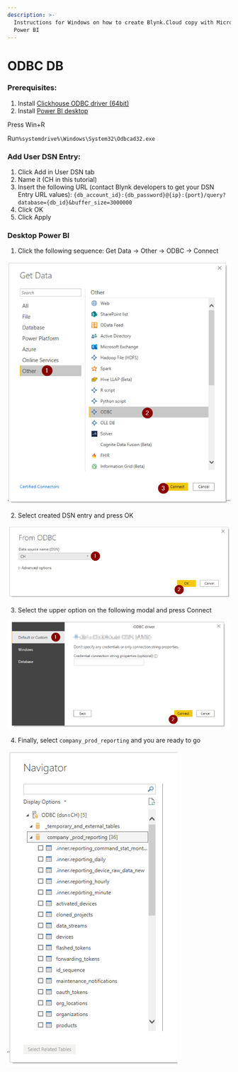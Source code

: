 ```yaml
---
description: >-
  Instructions for Windows on how to create Blynk.Cloud copy with Microsoft
  Power BI
---
```


# ODBC DB

### Prerequisites:

1. Install [Clickhouse ODBC driver \(64bit\)](https://github.com/ClickHouse/clickhouse-odbc/releases/)
2. Install [Power BI desktop](https://www.microsoft.com/en-us/download/details.aspx?id=58494)

Press Win+R

Run`%systemdrive%\Windows\System32\Odbcad32.exe`

### Add User DSN Entry:

1. Click Add in User DSN tab
2. Name it \(CH in this tutorial\)
3. Insert the following URL \(contact Blynk developers to get your DSN Entry URL values\): `{db_account_id}:{db_password}@{ip}:{port}/query?database={db_id}&buffer_size=3000000`
4. Click OK
5. Click Apply

### Desktop Power BI

1. Click the following sequence: Get Data -&gt; Other -&gt; ODBC -&gt; Connect

![](../.gitbook/assets/get-data.png)

2. Select created DSN entry and press OK

![](../.gitbook/assets/select-dsn.png)

3. Select the upper option on the following modal and press Connect

![](../.gitbook/assets/select-upper-option.png)

4. Finally, select `company_prod_reporting` and you are ready to go  


![](../.gitbook/assets/navigator.png)

